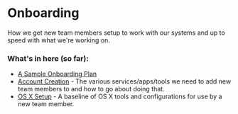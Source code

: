 # Onboarding

How we get new team members setup to work with our systems and up to speed with what we're working on.

### What's in here (so far):
-  [A Sample Onboarding Plan](/staffing/onboarding/onboarding-plan.md)
-  [Account Creation](/staffing/onboarding/accounts.md) - The various services/apps/tools we need to add new team members to and how to go about doing that.
-  [OS X Setup](/staffing/onboarding/os-x-setup.md) - A baseline of OS X tools and configurations for use by a new team member.
